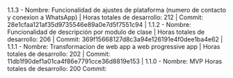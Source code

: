 1.1.3 - Nombre: Funcionalidad de ajustes de plataforma (numero de contacto y conexion a WhatsApp)
|       Horas totales de desarrollo: 212
|       Commit: 28e1cfaa121af35d9735546e89a0e7d5f7551c94
|
1.1.2 - Nombre: Funcionalidad de descripción por modulo de clase
|       Horas totales de desarrollo: 206
|       Commit: 369f15668127d8c3a94e126191e4f0dee1ba4e62
|
1.1.1 - Nombre: Transformacion de web app a web progressive app 
|       Horas totales de desarrollo: 202
|       Commit: 11db1f90def1a01ca4f86e7791cce36d8819e153
|
1.1.0 - Nombre: MVP
        Horas totales de desarrollo: 200
        Commit: 